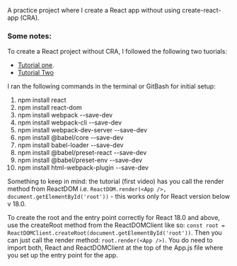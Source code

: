 A practice project where I create a React app without using create-react-app (CRA).

### Some notes:

To create a React project without CRA, I followed the following two tuorials:

- [Tutorial one](https://www.youtube.com/watch?v=h3LpsM42s5o).
- [Tutorial Two](https://www.youtube.com/watch?v=6Jek_IXXGz0&list=PLkqiWyX-_LouMp96EoFauiPlPPu9z3Rjl&index=1)

I ran the following commands in the terminal or GitBash for initial setup:

1. npm install react
2. npm install react-dom
3. npm install webpack --save-dev
4. npm install webpack-cli --save-dev
5. npm install webpack-dev-server --save-dev
6. npm install @babel/core --save-dev
7. npm install babel-loader --save-dev
8. npm install @babel/preset-react --save-dev
9. npm install @babel/preset-env --save-dev
10. npm install html-webpack-plugin --save-dev

Something to keep in mind: the tutorial (first video) has you call the render method from ReactDOM i.e. `ReactDOM.render(<App />, document.getElementById('root'))` - this works only for React version below v 18.0.

To create the root and the entry point correctly for React 18.0 and above, use the createRoot method from the ReactDOMClient like so:
`const root = ReactDOMClient.createRoot(document.getElementById('root'))`. Then you can just call the render method: `root.render(<App />)`. You do need to import both, React and ReactDOMClient at the top of the App.js file where you set up the entry point for the app.
